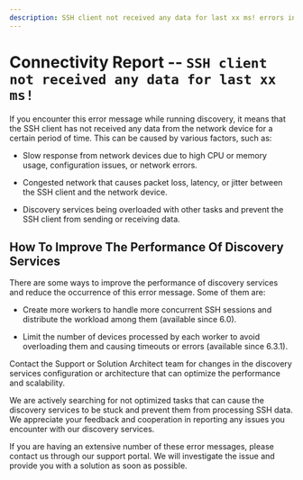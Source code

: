 ```yaml
---
description: SSH client not received any data for last xx ms! errors in Connectivity Report explanation
---
```


# Connectivity Report -- `SSH client not received any data for last xx ms!`

If you encounter this error message while running discovery, it means that the SSH client has not received any data from the network device for a certain period of time. This can be caused by various factors, such as:

- Slow response from network devices due to high CPU or memory usage, configuration issues, or network errors.

- Congested network that causes packet loss, latency, or jitter between the SSH client and the network device.

- Discovery services being overloaded with other tasks and prevent the SSH client from sending or receiving data.

## How To Improve The Performance Of Discovery Services

There are some ways to improve the performance of discovery services and reduce the occurrence of this error message. Some of them are:

- Create more workers to handle more concurrent SSH sessions and distribute the workload among them (available since 6.0).

- Limit the number of devices processed by each worker to avoid overloading them and causing timeouts or errors (available since 6.3.1).

Contact the Support or Solution Architect team for changes in the discovery services configuration or architecture that can optimize the performance and scalability.

We are actively searching for not optimized tasks that can cause the discovery services to be stuck and prevent them from processing SSH data. We appreciate your feedback and cooperation in reporting any issues you encounter with our discovery services.

If you are having an extensive number of these error messages, please contact us through our support portal. We will investigate the issue and provide you with a solution as soon as possible.
